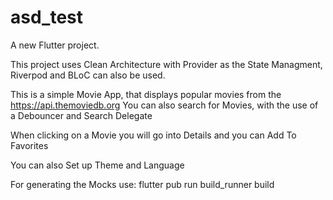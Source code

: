 # asd_test

A new Flutter project.

This project uses Clean Architecture with Provider as the State Managment, Riverpod and BLoC can also be used.

This is a simple Movie App, that displays popular movies from the https://api.themoviedb.org
You can also search for Movies, with the use of a Debouncer and Search Delegate

When clicking on a Movie you will go into Details and you can Add To Favorites

You can also Set up Theme and Language




For generating the Mocks use:
flutter pub run build_runner build